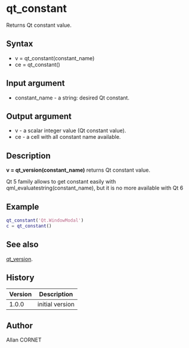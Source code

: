 

# qt_constant

Returns Qt constant value.

## Syntax

- v = qt_constant(constant_name)
- ce = qt_constant()

## Input argument

 - constant_name - a string: desired Qt constant.

## Output argument

 - v - a scalar integer value (Qt constant value).
 - ce - a cell with all constant name available.

## Description


  <p><b>v = qt_version(constant_name)</b> returns Qt constant value.</p>
  <p>Qt 5 family allows to get constant easily with qml_evaluatestring(constant_name), but it is no more available with Qt 6</p>


## Example

```matlab
qt_constant('Qt.WindowModal')
c = qt_constant()
```

## See also

[qt_version](qt_version.html).
## History

|Version|Description|
|------|------|
|1.0.0|initial version|


## Author

Allan CORNET



